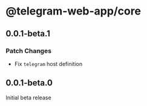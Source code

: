 # @telegram-web-app/core

## 0.0.1-beta.1

### Patch Changes

- Fix `telegram` host definition

## 0.0.1-beta.0

Initial beta release
